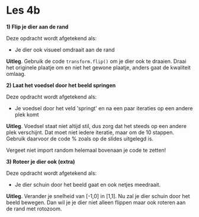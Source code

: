 # Les 4b

**1\) Flip je dier aan de rand**

Deze opdracht wordt afgetekend als:

* Je dier ook visueel omdraait aan de rand 

**Uitleg**. Gebruik de code `transform.flip()` om je dier ook te draaien. Draai het originele plaatje om en niet het gewone plaatje, anders gaat de kwaliteit omlaag.

**2\) Laat het voedsel door het beeld springen**

Deze opdracht wordt afgetekend als:

* Je voedsel door het veld 'springt' en na een paar iteraties op een andere plek komt

**Uitleg**. Voedsel staat niet altijd stil, dus zorg dat het steeds op een andere plek verschijnt. Dat moet niet iedere iteratie, maar om de 10 stappen. Gebruik daarvoor de code % zoals op de slides uitgelegd is.

Vergeet niet import random helemaal bovenaan je code te zetten!

**3\) Roteer je dier ook \(extra\)**

Deze opdracht wordt afgetekend als:

* Je dier schuin door het beeld gaat en ook netjes meedraait.

**Uitleg**. Verander je snelheid van \[-1,0\] in \[1,1\]. Nu zal je dier schuin door het beeld bewegen. Dan wil je je dier niet alleen flippen maar ook roteren aan de rand met rotozoom.

